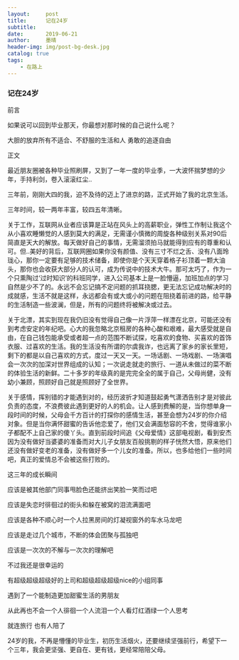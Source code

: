 ```yaml
---
layout:     post
title:      记在24岁
subtitle:   
date:       2019-06-21
author:     墨晴
header-img: img/post-bg-desk.jpg
catalog: true
tags:
    - 在路上
---
```

### 记在24岁

前言

如果说可以回到毕业那天，你最想对那时候的自己说什么呢？

大胆的放弃所有不适合、不舒服的生活和人 勇敢的追逐自由

正文

最近朋友圈被各种毕业照刷屏，又到了一年一度的毕业季，一大波怀揣梦想的少年，手持利剑，卷入滚滚红尘..

三年前，刚刚大四的我，迫不及待的迈上了进京的路，正式开始了我的北京生活。

三年时间，较一两年丰富，较四五年清晰。

关于工作，互联网从业者应该算是正站在风头上的高薪职业，弹性工作制让我这个从小喜欢睡懒觉的人感到莫大的满足，无需谨小慎微的周旋各种级别关系对90后简直是天大的解放。每天做好自己的事情，无需溜须拍马就能得到应有的尊重和认可。但..美好的背后，互联网圈如果你没有颜值、没有三寸不烂之舌、没有八面玲珑心，那你一定要有足够的技术储备，即使你是个天天穿着格子衫顶着一颗大油头，那你也会收获大部分人的认可，成为传说中的技术大牛。那可太巧了，作为一个只熏陶过‘过时知识’的科班同学，进入公司基本上是一脸懵逼，加班加点的学习自然是少不了的。永远不会忘记搞不定问题的抓耳挠腮，更无法忘记成功解决时的成就感，生活不就是这样，永远都会有或大或小的问题在阻挠着前进的路，给平静的生活制造一些波澜，但是，所有的问题终将被解决或过去。

关于北漂，其实到现在我仍旧没有觉得自己像一片浮萍一样漂在北京，可能还没有到考虑安定的年纪吧。心大的我忽略北京租房的各种心酸和艰难，最大感受就是自由，在自己钱包能承受或者超一点的范围不断试探，吃喜欢的食物、买喜欢的首饰衣服、过喜欢的生活。我的生活没有所谓的尔虞我诈，也远离了家乡的家长里短，剩下的都是以自己喜欢的方式，度过一天又一天。一场话剧、一场戏剧、一场演唱会一次次的加深对世界组成的认知；一次说走就走的旅行、一道从未做过的菜不断的体验生活的新鲜。二十多岁的年级真的是完完全全的属于自己，父母尚健，没有幼小兼顾，照顾好自己就是照顾好了全世界。

关于感情，挥别错的才能遇到对的，经历波折才知道鼓起勇气潇洒告别才是对彼此负责的态度，不浪费彼此遇到更好的人的机会。让人感到费解的是，当你想单身一段时间的时候，父母会千方百计的打探你的感情生活，甚至会想为24岁的你介绍对象。但是当你满怀甜蜜的告诉他恋爱了，他们又会满面愁容的不舍，觉得谁家小子都配不上自己家的傻丫头。直到前段时间追《父母爱情》这部电视剧，看到安杰因为没有做好当婆婆的准备而对大儿子女朋友百般挑剔的样子恍然大悟，原来他们还没有做好变老的准备，没有做好多一个儿女的准备。所以，也多给他们一些时间吧，真正的爱情总不会被这些打败的。

这三年的成长瞬间

应该是被其他部门同事甩脸色还能挤出笑脸一笑而过吧

应该是失恋时徘徊过的街头和躲在被窝的泪流满面吧

应该是各种不顺心时一个人拉黑房间的灯凝视窗外的车水马龙吧

应该是走过几个城市，不断的体会团聚与孤独吧

应该是一次次的不解与一次次的理解吧

不过我还是很幸运的

有超级超级超级好的上司和超级超级超级nice的小组同事

遇到了一个能制造更加甜蜜生活的男朋友

从此再也不会一个人徘徊一个人流泪一个人看灯红酒绿一个人思考

就连旅行 也有人陪了

24岁的我，不再是懵懂的毕业生，初历生活烟火，还要继续坚强前行，希望下一个三年，我会更坚强、更自在、更有钱，更经常陪陪父母。